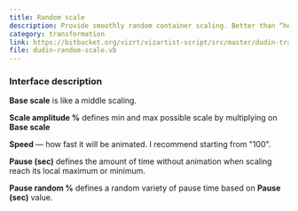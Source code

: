 ```yaml
---
title: Random scale
description: Provide smoothly random container scaling. Better than “heartbeat” plugin.
category: transformation
link: https://bitbucket.org/vizrt/vizartist-script/src/master/dudin-transform/dudin-random-scale/
file: dudin-random-scale.vb
---
```



<interface-description image="random-scale-interface.png">

### Interface description

__Base scale__ is like a middle scaling.

__Scale amplitude %__ defines min and max possible scale by multiplying on __Base scale__

__Speed__ — how fast it will be animated. I recommend starting from "100".

__Pause (sec)__ defines the amount of time without animation when scaling reach its local maximum or minimum.

__Pause random %__ defines a random variety of pause time based on __Pause (sec)__ value.

</interface-description>
